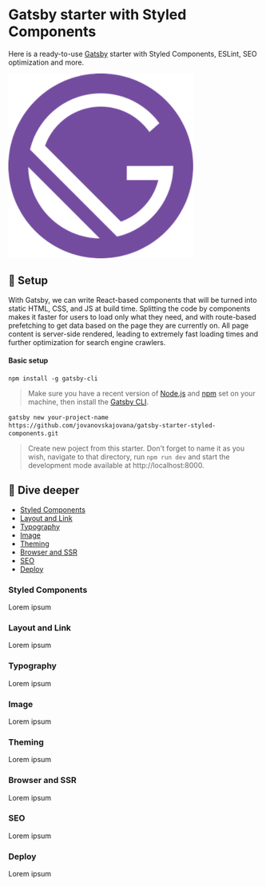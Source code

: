 # Gatsby starter with Styled Components

Here is a ready-to-use [Gatsby](https://www.gatsbyjs.com/) starter with Styled Components, ESLint, SEO optimization and more.

<img src='./src/assets/images/logo-gatsby-styled-components.png' width='370'>

## 🚀 Setup

With Gatsby, we can write React-based components that will be turned into static HTML, CSS, and JS at build time. Splitting the code by components makes it faster for users to load only what they need, and with route-based prefetching to get data based on the page they are currently on. All page content is server-side rendered, leading to extremely fast loading times and further optimization for search engine crawlers.

#### Basic setup

```
npm install -g gatsby-cli
```

> Make sure you have a recent version of [Node.js](https://nodejs.org/en/) and [npm](https://www.npmjs.com/) set on your machine, then install the [Gatsby CLI](https://www.gatsbyjs.com/tutorial/part-zero/#using-the-gatsby-cli).

```
gatsby new your-project-name https://github.com/jovanovskajovana/gatsby-starter-styled-components.git
```

> Create new poject from this starter. Don't forget to name it as you wish, navigate to that directory, run `npm run dev` and start the development mode available at http://localhost:8000.

## 🧐 Dive deeper

- [Styled Components](#styled-components)
- [Layout and Link](#layout-and-link)
- [Typography](#typography)
- [Image](#image)
- [Theming](#theming)
- [Browser and SSR](#wrapPageElement)
- [SEO](#seo)
- [Deploy](#deploy)

### Styled Components

Lorem ipsum

### Layout and Link

Lorem ipsum

### Typography

Lorem ipsum

### Image

Lorem ipsum

### Theming

Lorem ipsum

### Browser and SSR

Lorem ipsum

### SEO

Lorem ipsum

### Deploy

Lorem ipsum
